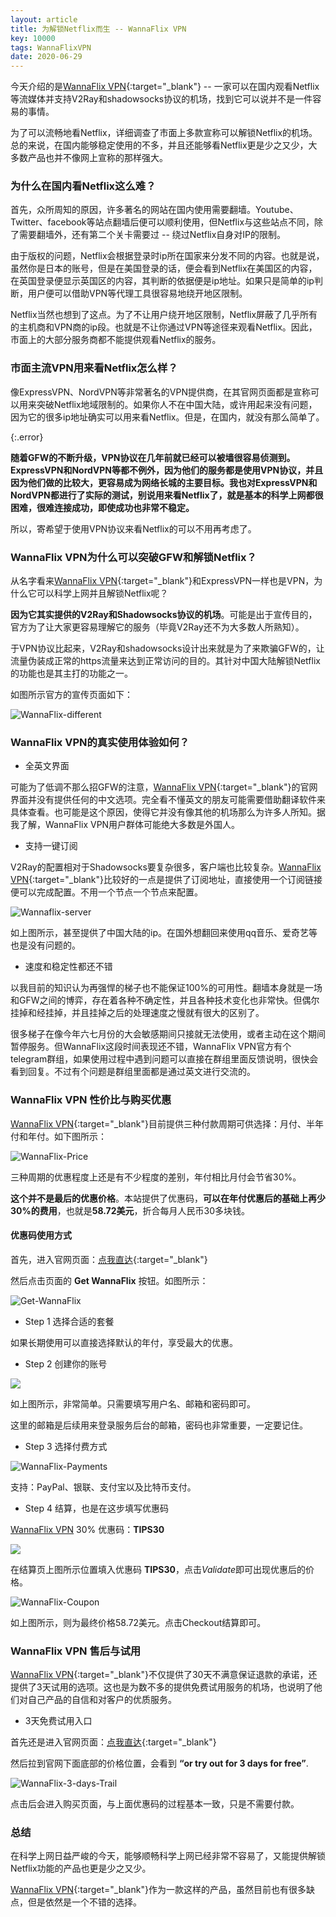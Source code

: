 ```yaml
---
layout: article
title: 为解锁Netflix而生 -- WannaFlix VPN
key: 10000
tags: WannaFlixVPN
date: 2020-06-29
---
```


今天介绍的是[WannaFlix VPN](https://bit.ly/31prqXB){:target="_blank"} -- 一家可以在国内观看Netflix等流媒体并支持V2Ray和shadowsocks协议的机场，找到它可以说并不是一件容易的事情。

为了可以流畅地看Netflix，详细调查了市面上多款宣称可以解锁Netflix的机场。总的来说，在国内能够稳定使用的不多，并且还能够看Netflix更是少之又少，大多数产品也并不像网上宣称的那样强大。

### 为什么在国内看Netflix这么难？

首先，众所周知的原因，许多著名的网站在国内使用需要翻墙。Youtube、Twitter、facebook等站点翻墙后便可以顺利使用，但Netflix与这些站点不同，除了需要翻墙外，还有第二个关卡需要过 -- 绕过Netflix自身对IP的限制。

由于版权的问题，Netflix会根据登录时ip所在国家来分发不同的内容。也就是说，虽然你是日本的账号，但是在美国登录的话，便会看到Netflix在美国区的内容，在英国登录便显示英国区的内容，其判断的依据便是ip地址。如果只是简单的ip判断，用户便可以借助VPN等代理工具很容易地绕开地区限制。

Netflix当然也想到了这点。为了不让用户绕开地区限制，Netflix屏蔽了几乎所有的主机商和VPN商的ip段。也就是不让你通过VPN等途径来观看Netflix。因此，市面上的大部分服务商都不能提供观看Netflix的服务。

### 市面主流VPN用来看Netflix怎么样？

像ExpressVPN、NordVPN等非常著名的VPN提供商，在其官网页面都是宣称可以用来突破Netflix地域限制的。如果你人不在中国大陆，或许用起来没有问题，因为它的很多ip地址确实可以用来看Netflix。但是，在国内，就没有那么简单了。

{:.error}

**随着GFW的不断升级，VPN协议在几年前就已经可以被墙很容易侦测到。ExpressVPN和NordVPN等都不例外，因为他们的服务都是使用VPN协议，并且因为他们做的比较大，更容易成为网络长城的主要目标。我也对ExpressVPN和NordVPN都进行了实际的测试，别说用来看Netflix了，就是基本的科学上网都很困难，很难连接成功，即使成功也非常不稳定。**

所以，寄希望于使用VPN协议来看Netflix的可以不用再考虑了。

### WannaFlix VPN为什么可以突破GFW和解锁Netflix？

从名字看来[WannaFlix VPN](https://bit.ly/31prqXB){:target="_blank"}和ExpressVPN一样也是VPN，为什么它可以科学上网并且解锁Netflix呢？

**因为它其实提供的V2Ray和Shadowsocks协议的机场**。可能是出于宣传目的，官方为了让大家更容易理解它的服务（毕竟V2Ray还不为大多数人所熟知）。

于VPN协议比起来，V2Ray和shadowsocks设计出来就是为了来欺骗GFW的，让流量伪装成正常的https流量来达到正常访问的目的。其针对中国大陆解锁Netflix的功能也是其主打的功能之一。

如图所示官方的宣传页面如下：

![WannaFlix-different](https://res.cloudinary.com/dkl1opbij/image/upload/v1593404010/leonardbob88/wannaflix-different.png)

### WannaFlix VPN的真实使用体验如何？

* 全英文界面

可能为了低调不那么招GFW的注意，[WannaFlix VPN](https://bit.ly/2YHJpXk){:target="_blank"}的官网界面并没有提供任何的中文选项。完全看不懂英文的朋友可能需要借助翻译软件来具体查看。也可能是这个原因，使得它并没有像其他的机场那么为许多人所知。据我了解，WannaFlix VPN用户群体可能绝大多数是外国人。

* 支持一键订阅

V2Ray的配置相对于Shadowsocks要复杂很多，客户端也比较复杂。[WannaFlix VPN](https://bit.ly/31prqXB){:target="_blank"}比较好的一点是提供了订阅地址，直接使用一个订阅链接便可以完成配置。不用一个节点一个节点来配置。

![Wannaflix-server](https://res.cloudinary.com/dkl1opbij/image/upload/v1593405987/leonardbob88/Screen_Shot_2020-06-29_at_12.45.34_PM.png)

如上图所示，甚至提供了中国大陆的ip。在国外想翻回来使用qq音乐、爱奇艺等也是没有问题的。

* 速度和稳定性都还不错

以我目前的知识认为再强悍的梯子也不能保证100%的可用性。翻墙本身就是一场和GFW之间的博弈，存在着各种不确定性，并且各种技术变化也非常快。但偶尔挂掉和经挂掉，并且挂掉之后的处理速度之慢就有很大的区别了。

很多梯子在像今年六七月份的大会敏感期间只接就无法使用，或者主动在这个期间暂停服务。但WannaFlix这段时间表现还不错，WannaFlix VPN官方有个telegram群组，如果使用过程中遇到问题可以直接在群组里面反馈说明，很快会看到回复。不过有个问题是群组里面都是通过英文进行交流的。

### WannaFlix VPN 性价比与购买优惠

[WannaFlix VPN](https://bit.ly/31prqXB){:target="_blank"}目前提供三种付款周期可供选择：月付、半年付和年付。如下图所示：

![WannaFlix-Price](https://res.cloudinary.com/dkl1opbij/image/upload/v1593440327/leonardbob88/WannaFlix-Price.png)

三种周期的优惠程度上还是有不少程度的差别，年付相比月付会节省30%。

**这个并不是最后的优惠价格**。本站提供了优惠码，**可以在年付优惠后的基础上再少30%的费用**，也就是**58.72美元**，折合每月人民币30多块钱。

#### 优惠码使用方式

首先，进入官网页面：[点我直达](https://bit.ly/31prqXB){:target="_blank"}

然后点击页面的 **Get WannaFlix** 按钮。如图所示：

![Get-WannaFlix](https://res.cloudinary.com/dkl1opbij/image/upload/v1593442362/leonardbob88/get-wannaflix.png)

* Step 1 选择合适的套餐

如果长期使用可以直接选择默认的年付，享受最大的优惠。

* Step 2 创建你的账号

![](https://res.cloudinary.com/dkl1opbij/image/upload/v1593442614/leonardbob88/create-account.png)

如上图所示，非常简单。只需要填写用户名、邮箱和密码即可。

这里的邮箱是后续用来登录服务后台的邮箱，密码也非常重要，一定要记住。

* Step 3 选择付费方式

![WannaFlix-Payments](https://res.cloudinary.com/dkl1opbij/image/upload/v1593442718/leonardbob88/wannaflix-payments.png)

支持：PayPal、银联、支付宝以及比特币支付。

* Step 4 结算，也是在这步填写优惠码

[WannaFlix VPN](https://bit.ly/31prqXB) 30% 优惠码：**TIPS30**

![](https://res.cloudinary.com/dkl1opbij/image/upload/v1593443057/leonardbob88/WannaFlix-coupon-input.png)

在结算页上图所示位置填入优惠码 **TIPS30**，点击*Validate*即可出现优惠后的价格。

![WannaFlix-Coupon](https://res.cloudinary.com/dkl1opbij/image/upload/v1593442984/leonardbob88/wannaflix-coupon.png)

如上图所示，则为最终价格58.72美元。点击Checkout结算即可。

### WannaFlix VPN 售后与试用 

[WannaFlix VPN](https://bit.ly/31prqXB){:target="_blank"}不仅提供了30天不满意保证退款的承诺，还提供了3天试用的选项。这也是为数不多的提供免费试用服务的机场，也说明了他们对自己产品的自信和对客户的优质服务。

* 3天免费试用入口

首先还是进入官网页面：[点我直达](https://bit.ly/31prqXB){:target="_blank"}

然后拉到官网下面底部的价格位置，会看到 **“or try out for 3 days for free”**.

![WannaFlix-3-days-Trail](https://res.cloudinary.com/dkl1opbij/image/upload/v1593443525/leonardbob88/WannaFlix-Free-Trail.png)

点击后会进入购买页面，与上面优惠码的过程基本一致，只是不需要付款。

### 总结

在科学上网日益严峻的今天，能够顺畅科学上网已经非常不容易了，又能提供解锁Netflix功能的产品也更是少之又少。

[WannaFlix VPN](https://bit.ly/31prqXB){:target="_blank"}作为一款这样的产品，虽然目前也有很多缺点，但是依然是一个不错的选择。